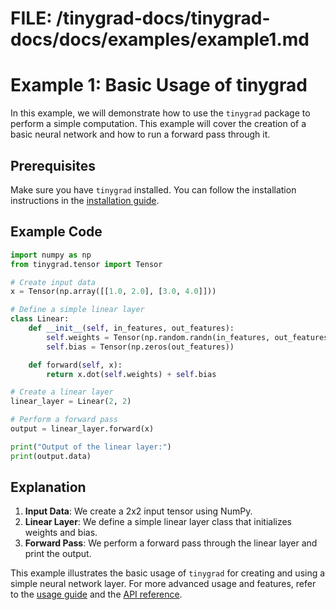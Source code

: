# FILE: /tinygrad-docs/tinygrad-docs/docs/examples/example1.md

# Example 1: Basic Usage of tinygrad

In this example, we will demonstrate how to use the `tinygrad` package to perform a simple computation. This example will cover the creation of a basic neural network and how to run a forward pass through it.

## Prerequisites

Make sure you have `tinygrad` installed. You can follow the installation instructions in the [installation guide](../installation.md).

## Example Code

```python
import numpy as np
from tinygrad.tensor import Tensor

# Create input data
x = Tensor(np.array([[1.0, 2.0], [3.0, 4.0]]))

# Define a simple linear layer
class Linear:
    def __init__(self, in_features, out_features):
        self.weights = Tensor(np.random.randn(in_features, out_features))
        self.bias = Tensor(np.zeros(out_features))

    def forward(self, x):
        return x.dot(self.weights) + self.bias

# Create a linear layer
linear_layer = Linear(2, 2)

# Perform a forward pass
output = linear_layer.forward(x)

print("Output of the linear layer:")
print(output.data)
```

## Explanation

1. **Input Data**: We create a 2x2 input tensor using NumPy.
2. **Linear Layer**: We define a simple linear layer class that initializes weights and bias.
3. **Forward Pass**: We perform a forward pass through the linear layer and print the output.

This example illustrates the basic usage of `tinygrad` for creating and using a simple neural network layer. For more advanced usage and features, refer to the [usage guide](../usage.md) and the [API reference](../api_reference.md).